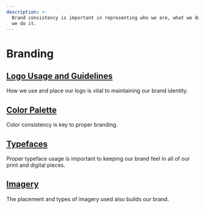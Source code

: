 ```yaml
---
description: >-
  Brand consistency is important in representing who we are, what we do, and how
  we do it.
---
```


# Branding

## [Logo Usage and Guidelines](logo-usage.md)

How we use and place our logo is vital to maintaining our brand identity.

## [Color Palette](color-palette.md)

Color consistency is key to proper branding.

## [Typefaces](typefaces.md)

Proper typeface usage is important to keeping our brand feel in all of our print and digital pieces.

## [Imagery](imagery.md)

The placement and types of imagery used also builds our brand.

